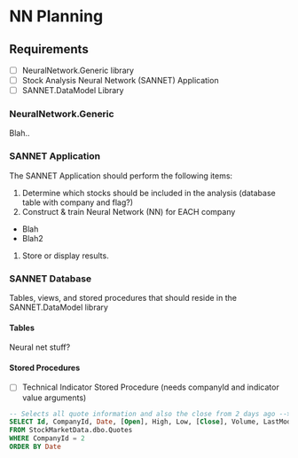 # NN Planning

## Requirements
- [ ] NeuralNetwork.Generic library
- [ ] Stock Analysis Neural Network (SANNET) Application
- [ ] SANNET.DataModel Library

### NeuralNetwork.Generic
Blah..

### SANNET Application
The SANNET Application should perform the following items:
1. Determine which stocks should be included in the analysis (database table with company and flag?)
1. Construct & train Neural Network (NN) for EACH company
  * Blah
  * Blah2
1. Store or display results.

### SANNET Database
Tables, views, and stored procedures that should reside in the SANNET.DataModel library

#### Tables
Neural net stuff?

#### Stored Procedures
- [ ] Technical Indicator Stored Procedure (needs companyId and indicator value arguments)
```SQL
-- Selects all quote information and also the close from 2 days ago --> Very useful for technical indicators.
SELECT Id, CompanyId, Date, [Open], High, Low, [Close], Volume, LastModifiedDate, LAG([Close], 2) OVER (ORDER BY Date) AS TwoDaysAgoClose
FROM StockMarketData.dbo.Quotes
WHERE CompanyId = 2
ORDER BY Date
```
